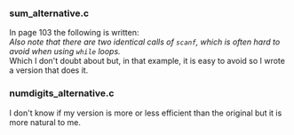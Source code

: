 ### sum_alternative.c
In page 103 the following is written:\
<i>Also note that there are two identical calls of `scanf`, which is often hard to avoid when using `while` loops.</i> \
Which I don't doubt about but, in that example, it is easy to avoid so I wrote a version that does it.

### numdigits_alternative.c
I don't know if my version is more or less efficient than the original but it is more natural to me.
